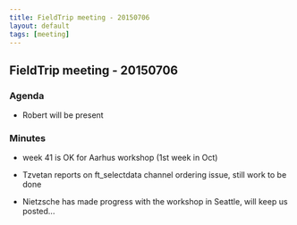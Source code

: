 ```yaml
---
title: FieldTrip meeting - 20150706
layout: default
tags: [meeting]
---
```


## FieldTrip meeting - 20150706

### Agenda

*  Robert will be present

### Minutes

*  week 41 is OK for Aarhus workshop (1st week in Oct)

*  Tzvetan reports on ft_selectdata channel ordering issue, still work to be done

*  Nietzsche has made progress with the workshop in Seattle, will keep us posted...

